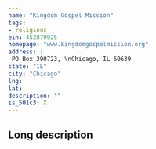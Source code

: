 ```yaml
---
name: "Kingdom Gospel Mission"
tags:
- religious
ein: 452879925
homepage: "www.kingdomgospelmission.org"
address: |
 PO Box 390723, \nChicago, IL 60639
state: "IL"
city: "Chicago"
lng: 
lat: 
description: ""
is_501c3: X
---
```


## Long description


